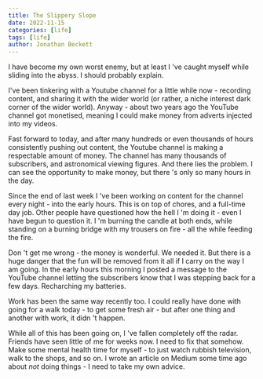 ```yaml
---
title: The Slippery Slope
date: 2022-11-15
categories: [life]
tags: [life]
author: Jonathan Beckett
---
```


I have become my own worst enemy, but at least I 've caught myself while sliding into the abyss. I should probably explain.

I've been tinkering with a Youtube channel for a little while now - recording content, and sharing it with the wider world (or rather, a niche interest dark corner of the wider world). Anyway - about two years ago the YouTube channel got monetised, meaning I could make money from adverts injected into my videos.

Fast forward to today, and after many hundreds or even thousands of hours consistently pushing out content, the Youtube channel is making a respectable amount of money. The channel has many thousands of subscribers, and astronomical viewing figures. And there lies the problem. I can see the opportunity to make money, but there 's only so many hours in the day.

Since the end of last week I 've been working on content for the channel every night - into the early hours. This is on top of chores, and a full-time day job. Other people have questioned how the hell I 'm doing it - even I have begun to question it. I 'm burning the candle at both ends, while standing on a burning bridge with my trousers on fire - all the while feeding the fire.

Don 't get me wrong - the money is wonderful. We needed it. But there is a huge danger that the fun will be removed from it all if I carry on the way I am going. In the early hours this morning I posted a message to the YouTube channel letting the subscribers know that I was stepping back for a few days. Recharching my batteries.

Work has been the same way recently too. I could really have done with going for a walk today - to get some fresh air - but after one thing and another with work, it didn 't happen.

While all of this has been going on, I 've fallen completely off the radar. Friends have seen little of me for weeks now. I need to fix that somehow. Make some   mental health   time for myself - to just watch rubbish television, walk to the shops, and so on. I wrote an article on Medium some time ago about *not* doing things - I need to take my own advice.